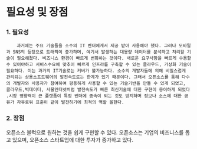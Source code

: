 # 필요성 및 장점

### 1. 필요성

  
        과거에는 주요 기술들을 소수의 IT 벤더에게서 제공 받아 사용해야 했다. 그러나 모바일과 SNS의 등장으로 트래픽이 증가하며, 여기서 발생하는 대용량 데이터를 분석하고 처리할 기술이 필요해졌다. 비즈니스 환경이 빠르게 변화하는 것이다. 새로운 요구사항을 빠르게 수용할 수 있어야하고 서비스수요에 맞추어 빠르게 인프라를 구축할 수 있는 클라우드, 가상화 기술이필요하다. 이는 과거의 IT기술로는 커버가 불가능하다. 소수의 개발자들에 의해 비밀스럽게 관리되는 상용소프트웨어의 발전속도로는 한계가 있기 때문이다. 그래서 오픈소스를 통해 다수의 개발자와 사용자가 참여하여 평등하게 사용할 수 있는 기술기반을 만들 수 있게 되었고, 클라우드,빅데이터, 사물인터넷처럼 발전속도가 빠른 최신기술에 대한 구현이 용이하게 되었다 .시장 영향력이 큰 플랫폼이 특정 벤더에 종속이 되는 것도 방지하며 정보나 소스에 대한 공유가 자유로워 표준이 같이 발전하기에 최적의 역할 을한다.



### 2. 장점

오픈소스 블럭으로 원하는 것을 쉽게 구현할  수 있다. 오픈소스는 기업의 비즈니스를 돕고 있으며, 오픈소스 스타트업에 대한 투자가 증가하고 있다.

